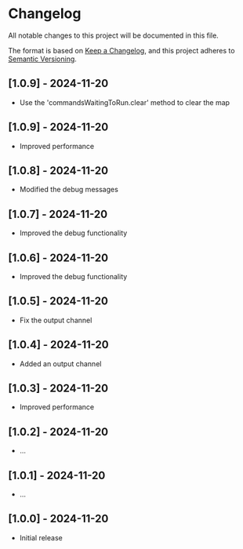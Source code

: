 # Changelog

All notable changes to this project will be documented in this file.

The format is based on [Keep a Changelog](https://keepachangelog.com/en/1.1.0/),
and this project adheres to [Semantic Versioning](https://semver.org/spec/v2.0.0.html).

## [1.0.9] - 2024-11-20

-   Use the 'commandsWaitingToRun.clear' method to clear the map

## [1.0.9] - 2024-11-20

-   Improved performance

## [1.0.8] - 2024-11-20

-   Modified the debug messages

## [1.0.7] - 2024-11-20

-   Improved the debug functionality

## [1.0.6] - 2024-11-20

-   Improved the debug functionality

## [1.0.5] - 2024-11-20

-   Fix the output channel

## [1.0.4] - 2024-11-20

-   Added an output channel

## [1.0.3] - 2024-11-20

-   Improved performance

## [1.0.2] - 2024-11-20

-   ...

## [1.0.1] - 2024-11-20

-   ...

## [1.0.0] - 2024-11-20

-   Initial release
